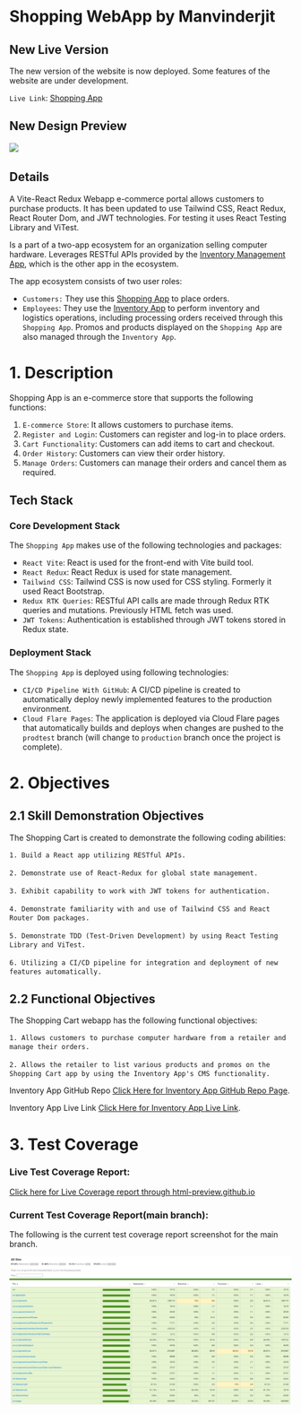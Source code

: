 # Shopping WebApp by Manvinderjit

## New Live Version

The new version of the website is now deployed. Some features of the website are under development.

`Live Link`: [Shopping App](https://2023-top-project-shopping-cart.pages.dev/)

## New Design Preview
![](designPreviews/newHome.gif)


## Details
A Vite-React Redux Webapp e-commerce portal allows customers to purchase products. It has been updated to use Tailwind CSS, React Redux, React Router Dom, and JWT technologies. For testing it uses React Testing Library and ViTest.

Is a part of a two-app ecosystem for an organization selling computer hardware. Leverages RESTful APIs provided by the [Inventory Management App](https://ia.manvinderjit.com/), which is the other app in the ecosystem. 

The app ecosystem consists of two user roles:
- `Customers:` They use this [Shopping App](https://2023-top-project-shopping-cart.pages.dev/) to place orders.
- `Employees`: They use the [Inventory App](https://ia.manvinderjit.com) to perform inventory and logistics operations, including processing orders received through this `Shopping App`. Promos and products displayed on the `Shopping App` are also managed through the `Inventory App`.

# 1. Description

Shopping App is an e-commerce store that supports the following functions:

1. `E-commerce Store`: It allows customers to purchase items.
2. `Register and Login`: Customers can register and log-in to place orders.
3. `Cart Functionality`: Customers can add items to cart and checkout.
4. `Order History`: Customers can view their order history.
5. `Manage Orders`: Customers can manage their orders and cancel them as required.

## Tech Stack

### Core Development Stack
The `Shopping App` makes use of the following technologies and packages:
- `React Vite`: React is used for the front-end with Vite build tool.
- `React Redux`: React Redux is used for state management.
- `Tailwind CSS`: Tailwind CSS is now used for CSS styling. Formerly it used React Bootstrap.
- `Redux RTK Queries`: RESTful API calls are made through Redux RTK queries and mutations. Previously HTML fetch was used.
- `JWT Tokens`: Authentication is established through JWT tokens stored in Redux state.

### Deployment Stack
The `Shopping App` is deployed using following technologies:
- `CI/CD Pipeline With GitHub`: A CI/CD pipeline is created to automatically deploy newly implemented features to the production environment.
- `Cloud Flare Pages`: The application is deployed via Cloud Flare pages that automatically builds and deploys when changes are pushed to the `prodtest` branch (will change to `production` branch once the project is complete).

# 2. Objectives

## 2.1 Skill Demonstration Objectives
The Shopping Cart is created to demonstrate the following coding abilities:

    1. Build a React app utilizing RESTful APIs.

    2. Demonstrate use of React-Redux for global state management.

    3. Exhibit capability to work with JWT tokens for authentication.

    4. Demonstrate familiarity with and use of Tailwind CSS and React Router Dom packages.

    5. Demonstrate TDD (Test-Driven Development) by using React Testing Library and ViTest.

    6. Utilizing a CI/CD pipeline for integration and deployment of new features automatically.
    
    
## 2.2 Functional Objectives
The Shopping Cart webapp has the following functional objectives:

    1. Allows customers to purchase computer hardware from a retailer and manage their orders.

    2. Allows the retailer to list various products and promos on the Shopping Cart app by using the Inventory App's CMS functionality.

Inventory App GitHub Repo [Click Here for Inventory App GitHub Repo Page](https://github.com/manvinderjit/2023-TOP-Project-Inventory-Application).

Inventory App Live Link [Click Here for Inventory App Live Link](https://ia.manvinderjit.com/).

# 3. Test Coverage

### Live Test Coverage Report:
[Click here for Live Coverage report through html-preview.github.io](https://html-preview.github.io/?url=https://raw.githubusercontent.com/manvinderjit/2023-TOP-Project-Shopping-Cart/main/coverage/index.html)

### Current Test Coverage Report(main branch):
The following is the current test coverage report screenshot for the main branch.

![alt text](TestCoverage.png)


